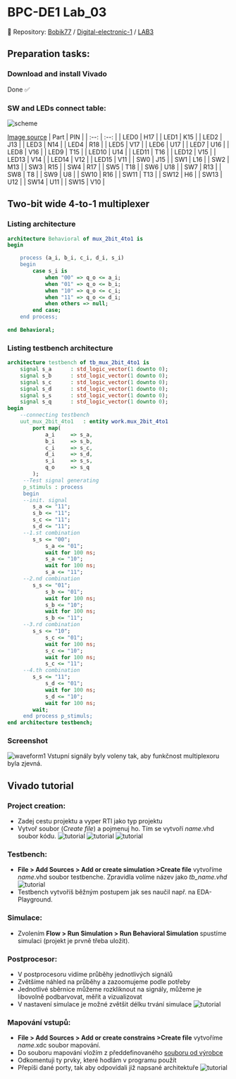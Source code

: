# BPC-DE1 Lab_03
:paperclip: Repository:
[Bobik77](https://github.com/Bobik77) 
/
[Digital-electronic-1](https://github.com/Bobik77/Digital-electronics-1) 
/
[LAB3](https://github.com/Bobik77/Digital-electronics-1/tree/main/LAB_03)
## Preparation tasks:
### Download and install Vivado
Done :white_check_mark:
### SW and LEDs connect table:
![scheme](img/sw_led_scheme.png)

[Image source](https://reference.digilentinc.com/_media/reference/programmable-logic/nexys-a7/n4r.png?cache=) 
| Part | PIN |
| :--: | :--: |
| LED0 | H17 |
| LED1 | K15 |
| LED2 | J13 |
| LED3 | N14 |
| LED4 | R18 |
| LED5 | V17 |
| LED6 | U17 |
| LED7 | U16 |
| LED8 | V16 |
| LED9 | T15 |
| LED10 | U14 |
| LED11 | T16 |
| LED12 | V15 |
| LED13 | V14 |
| LED14 | V12 |
| LED15 | V11 |
| SW0 | J15 |
| SW1 | L16 |
| SW2 | M13 |
| SW3 | R15 |
| SW4 | R17 |
| SW5 | T18 |
| SW6 | U18 |
| SW7 | R13 |
| SW8 | T8 |
| SW9 | U8 |
| SW10 | R16 |
| SW11 | T13 |
| SW12 | H6 |
| SW13 | U12 |
| SW14 | U11 |
| SW15 | V10 |
## Two-bit wide 4-to-1 multiplexer
### Listing architecture
```vhdl
architecture Behavioral of mux_2bit_4to1 is
begin

    process (a_i, b_i, c_i, d_i, s_i)
    begin
        case s_i is
            when "00" => q_o <= a_i;
            when "01" => q_o <= b_i;
            when "10" => q_o <= c_i;
            when "11" => q_o <= d_i;
            when others => null;
        end case;
    end process;
    
end Behavioral;
```
### Listing testbench architecture
```vhdl
architecture testbench of tb_mux_2bit_4to1 is
    signal s_a      : std_logic_vector(1 downto 0);
    signal s_b      : std_logic_vector(1 downto 0);
    signal s_c      : std_logic_vector(1 downto 0);
    signal s_d      : std_logic_vector(1 downto 0);
    signal s_s      : std_logic_vector(1 downto 0);
    signal s_q      : std_logic_vector(1 downto 0);
begin
    --connecting testbench
    uut_mux_2bit_4to1   : entity work.mux_2bit_4to1
        port map(
            a_i     => s_a,
            b_i     => s_b,
            c_i     => s_c,
            d_i     => s_d,
            s_i     => s_s,
            q_o     => s_q
        );
     --Test signal generating
     p_stimuls : process
     begin
     --init. signal
        s_a <= "11";
        s_b <= "11";
        s_c <= "11";
        s_d <= "11";
     --1.st combination
        s_s <= "00";
            s_a <= "01";
            wait for 100 ns;
            s_a <= "10";
            wait for 100 ns;
            s_a <= "11";
     --2.nd combination
        s_s <= "01";
            s_b <= "01";
            wait for 100 ns;
            s_b <= "10";
            wait for 100 ns;
            s_b <= "11";
     --3.rd combination
        s_s <= "10";
            s_c <= "01";
            wait for 100 ns;
            s_c <= "10";
            wait for 100 ns;
            s_c <= "11";
     --4.th combination
        s_s <= "11";
            s_d <= "01";
            wait for 100 ns;
            s_d <= "10";
            wait for 100 ns;
        wait;
     end process p_stimuls;
end architecture testbench;
```
### Screenshot
![waveform1](img/waveform1.png)
Vstupní signály byly voleny tak, aby funkčnost multiplexoru byla zjevná.
## Vivado tutorial
### Project creation:
* Zadej cestu projektu a vyper RTl jako typ projektu
* Vytvoř soubor (*Create file*) a pojmenuj ho.  Tím se vytvoří *name*.vhd soubor kódu.
![tutorial](img/tutorial1.png)
![tutorial](img/tutorial2.png)
![tutorial](img/tutorial3.png)
### Testbench:
* **File > Add Sources > Add or create simulation >Create file** vytvoříme *name*.vhd soubor testbenche. Zpravidla volíme název  jako *tb_name.vhd*
![tutorial](img/tutorial4.png)
* Testbench vytvoříš běžným postupem jak ses naučil např. na EDA-Playground.
### Simulace:
*  Zvolením **Flow > Run Simulation > Run  Behavioral Simulation**  spustíme simulaci (projekt je prvně třeba uložit).
### Postprocesor:
* V postprocesoru vidíme průběhy jednotlivých  signálů
* Zvětšíme náhled na průběhy a zazoomujeme podle potřeby
* Jednotlivé sběrnice můžeme rozkliknout na signály,  můžeme je libovolně podbarvovat, měřit a vizualizovat
* V nastavení simulace je možné zvětšit délku trvání simulace
![tutorial](img/tutorial5.png)
### Mapování vstupů:
* **File > Add Sources > Add or create constrains >Create file** vytvoříme *name*.xdc soubor mapování.
* Do souboru mapování vložím z předdefinovaného [souboru od výrobce](https://github.com/Digilent/digilent-xdc/blob/master/Nexys-A7-50T-Master.xdc)
* Odkomentuji ty prvky, které hodlám v programu použít
* Přepíši dané porty, tak aby odpovídali již napsané architektuře
![tutorial](img/tutorial6.png)

